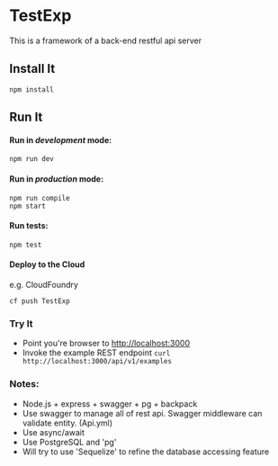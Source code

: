 # TestExp

This is a framework of a back-end restful api server

## Install It
```
npm install
```

## Run It
#### Run in *development* mode:

```
npm run dev
```

#### Run in *production* mode:

```
npm run compile
npm start
```

#### Run tests:

```
npm test
```

#### Deploy to the Cloud
e.g. CloudFoundry

```
cf push TestExp
```

### Try It
* Point you're browser to [http://localhost:3000](http://localhost:3000)
* Invoke the example REST endpoint `curl http://localhost:3000/api/v1/examples`
   
### Notes:
* Node.js + express + swagger + pg + backpack
* Use swagger to manage all of rest api. Swagger middleware can validate entity. (Api.yml)
* Use async/await
* Use PostgreSQL and 'pg'
* Will try to use 'Sequelize' to refine the database accessing feature
